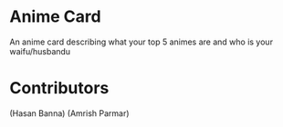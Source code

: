 # Anime Card
An anime card describing what your top 5 animes are and who is your waifu/husbandu
# Contributors
(Hasan Banna)
(Amrish Parmar)
